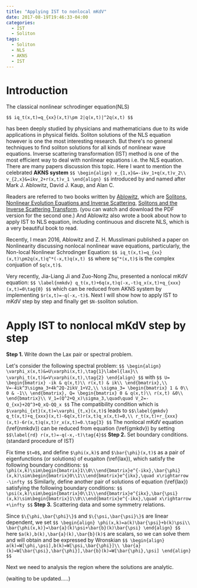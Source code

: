 ```yaml
---
title: "Applying IST to nonlocal mKdV"
date: 2017-08-19T19:46:33-04:00
categories:
  - IST
  - Soliton
tags:
  - Soliton
  - NLS
  - AKNS
  - IST
---
```

# Introduction
The classical nonlinear schrodinger equation(NLS)


`$$
iq_t(x,t)=q_{xx}(x,t)\pm 2|q(x,t)|^2q(x,t)
$$`

has been deeply studied by physicians and mathematicians due to its wide applications in physical fields. Soliton solutions of the NLS equation however is one the most interesting research. But there's no general techniques to find soliton solutions for all kinds of nonlinear wave equations. Inverse scattering transformation (IST) method is one of the most efficient way to deal with nonlinear equations i.e. the NLS equation. There are many papers discussion this topic. Here I want to mention the celebrated **AKNS system**
`$$
\begin{align}
v_{1,x}&=-ikv_1+q(x,t)v_2\\
v_{2,x}&=ikv_2+r(x,t)v_1
\end{align}
$$`
introduced by and named after Mark J. Ablowitz, David J. Kaup, and Alan C.<!--more-->

Readers are referred to two books written by [Ablowitz](https://sites.google.com/site/ablowitz/), which are [Solitons, Nonlinear  Evolution Equations  and Inverse Scattering](https://www.amazon.com/Nonlinear-Evolution-Equations-Scattering-Mathematical/dp/0521387302), [Solitons  and  the  Inverse  Scattering Transform](http://www.umbc.edu/photonics/Menyuk/Zweck/Ablowitz-Segur_1981.pdf). (you can watch and download the PDF version for the second one.) And Ablowitz also wrote a book about how to apply IST to NLS equation, including continuous and discrete NLS, which is a very beautiful book to read.

Recently, I mean 2016, Ablowitz and Z. H. Musslimani published a paper on Nonlinearity discussing nonlocal nonlinear wave equations, particularly, the Non-local Nonlinear Schrodinger Equation:
`$$
iq_t(x,t)=q_{xx}(x,t)\pm2q(x,t)q^*(-x,t)q(x,t)
$$`
where `$q^*(x,t)$` is the complex conjuation of `$q(x,t)$`.

Very recently, Jia-Liang Ji and Zuo-Nong Zhu, presented a nonlocal mKdV equation:
`$$
\label{nmkdv}
q_t(x,t)+6q(x,t)q(-x,-t)q_x(x,t)+q_{xxx}(x,t)=0\tag{0}
$$`
which can be reduced from AKNS system by implementing `$r(x,t)=-q(-x,-t)$`.
Next I will show how to apply IST to mKdV step by step and finally get `$N-$`soliton solution.

# Apply IST to nonlocal mKdV step by step
**Step 1.** Write down the Lax pair or spectral problem.

Let's consider the following spectral problem:
`$$
\begin{align}
\varphi_x(x,t)&=U\varphi(x,t),\tag{1}\label{lax}\\
\varphi_t(x,t)&=V\varphi(x,t),\tag{2}
\end{align}
$$`
with
`$$
U=
\begin{bmatrix}
-ik & q(x,t)\\
r(x,t) & ik\\
\end{bmatrix},\\
V=-4ik^3\sigma_3+4k^2Q-2ikV_1+V2,\\
\sigma_3=
\begin{bmatrix}
1 & 0\\
0 & -1\\
\end{bmatrix},
Q=
\begin{bmatrix}
0 & q(x,t)\\
r(x,t) &0\\
\end{bmatrix}\\
V_1=(Q^2+Q_x)\sigma_3,\quad\quad V_2=-Q_{xx}+2Q^3+Q_xQ-QQ_x
$$`
The compatibility condition which is `$\varphi_{xt}(x,t)=\varphi_{t,x}(x,t)$` leads to
`$$\label{gmkdv}
q_t(x,t)+q_{xxx}(x,t)-6q(x,t)r(x,t)q_x(x,t)=0,\\
r_t(x,t)+r_{xxx}(x,t)-6r(x,t)q(x,t)r_x(x,t)=0.\tag{3}
$$`
The nonlocal mKdV equation (\ref{nmkdv}) can be reduced from equation (\ref{gmkdv}) by setting `$$\label{rd} r(x,t)=-q(-x,-t)\tag{4}$$`
**Step 2.** Set boundary conditions.(standard procedure of IST)

Fix time `$t=0$`, and define `$\phi(x,k)$` and `$\bar{\phi}(x,t)$` as a pair of eigenfunctions (or solutions) of euqaiton (\ref{lax}), which satisfy the following boundary conditions:
`$$
\phi(x,k)\sim\begin{bmatrix}1\\0\\\end{bmatrix}e^{-ikx},\bar{\phi}(x,k)\sim\begin{bmatrix}0\\1\\\end{bmatrix}e^{ikx},\quad x\rightarrow -\infty
$$`
Similarly, define another pair of solutions of equation (\ref{lax}) satisfying the following boundary conditions:
`$$
\psi(x,k)\sim\begin{bmatrix}0\\1\\\end{bmatrix}e^{ikx},\bar{\psi}(x,k)\sim\begin{bmatrix}1\\0\\\end{bmatrix}e^{-ikx},\quad x\rightarrow +\infty
$$`
**Step 3.** Scattering data and some symmetry relations.

Since `$\{\phi,\bar{\phi}\}$` and `$\{\psi,\bar{\psi}\}$` are linear dependent, we set
`$$
\begin{align}
\phi(x,k)=a(k)\bar{\psi}+b(k)\psi\\
\bar{\phi(x,k)}=\bar{a}(k)\psi+\bar{b}(k)\bar{\psi}
\end{align}
$$`
here `$a(k),b(k),\bar{a}(k),\bar{b}(k)$` are scalars, so we can solve them and will obtain and be expressed by Wronskian
`$$
\begin{align}
a(k)=W[\phi,\psi],b(k)=W[\psi,\bar{\phi}]\\
\bar{a}(k)=W[\bar{\psi},\bar{\phi}],\bar{b}(k)=W[\bar{\phi},\psi]
\end{align}
$$`

Next we need to analysis the region where the solutions are analytic.

(waiting to be updated.....)
